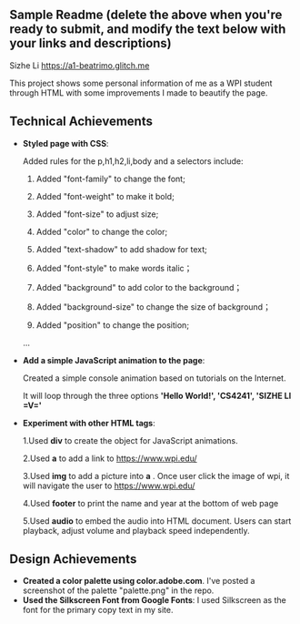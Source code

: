 ## Sample Readme (delete the above when you're ready to submit, and modify the text below with your links and descriptions)

Sizhe Li
https://a1-beatrimo.glitch.me

This project shows some personal information of me as a WPI student through HTML with some improvements I made to beautify the page.

## Technical Achievements

- **Styled page with CSS**:
  
  Added rules for the p,h1,h2,li,body and a selectors include:

  1. Added "font-family" to change the font;

  2. Added "font-weight" to make it bold;

  3. Added "font-size" to adjust size;
 
  4. Added "color" to change the color;
 
  5. Added "text-shadow" to add shadow for text;
  
  6. Added "font-style" to make words italic；

  7. Added "background" to add color to the background；

  8. Added "background-size" to change the size of background；

  9. Added "position" to change the position;

  ...
  
- **Add a simple JavaScript animation to the page**:

  Created a simple console animation based on tutorials on the Internet.
 
  It will loop through the three options **'Hello World!', 'CS4241', 'SIZHE LI =V='**

- **Experiment with other HTML tags**:

  1.Used **div** to create the object for JavaScript animations.
  
  2.Used **a** to add a link to https://www.wpi.edu/
  
  3.Used **img** to add a picture into **a** . Once user click the image of wpi, it will navigate the user to https://www.wpi.edu/
 
  4.Used **footer** to print the name and year at the bottom of web page
  
  5.Used **audio** to embed the audio into  HTML document. Users can start playback, adjust volume and playback speed independently.
  
## Design Achievements
- **Created a color palette using color.adobe.com**. I've posted a screenshot of the palette "palette.png" in the repo.
- **Used the Silkscreen Font from Google Fonts**: I used Silkscreen as the font for the primary copy text in my site.
